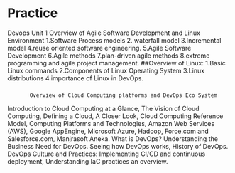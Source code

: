 # Practice
Devops
Unit 1
           Overview of Agile Software Development and Linux Environment
1.Software Process models
2. waterfall model
3.Incremental model 
4.reuse oriented software engineering.
5.Agile Software Development
6.Agile methods
7.plan-driven agile methods
8.extreme programming and agile project management. 
##Overview of Linux: 
1.Basic Linux commands
2.Components of Linux Operating System
3.Linux distributions
4.importance of Linux in DevOps.

###
           Overview of Cloud Computing platforms and DevOps Eco System
           
Introduction to Cloud Computing at a Glance, The Vision of Cloud Computing, Defining a Cloud, A
Closer Look, Cloud Computing Reference Model, Computing Platforms and Technologies, Amazon
Web Services (AWS), Google AppEngine, Microsoft Azure, Hadoop, Force.com and Salesforce.com,
Manjrasoft Aneka. What is DevOps? Understanding the Business Need for DevOps. Seeing how
DevOps works, History of DevOps. DevOps Culture and Practices: Implementing CI/CD and continuous
deployment, Understanding IaC practices an overview.

